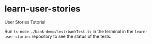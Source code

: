 # learn-user-stories
User Stories Tutorial

Run `ts-node ./bank-demo/test/bankTest.ts` in the terminal in the `learn-user-stories` repository to see the status of the tests.